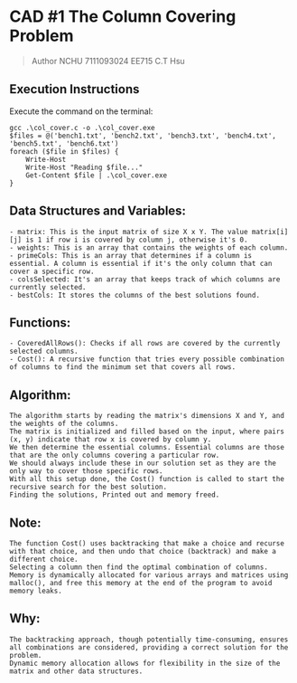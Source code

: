 # CAD #1 The Column Covering Problem

> Author NCHU 7111093024 EE715 C.T Hsu

## Execution Instructions

Execute the command on the terminal:

```shell
gcc .\col_cover.c -o .\col_cover.exe
$files = @('bench1.txt', 'bench2.txt', 'bench3.txt', 'bench4.txt', 'bench5.txt', 'bench6.txt')
foreach ($file in $files) {
    Write-Host
    Write-Host "Reading $file..."
    Get-Content $file | .\col_cover.exe
}
```
## Data Structures and Variables:

	- matrix: This is the input matrix of size X x Y. The value matrix[i][j] is 1 if row i is covered by column j, otherwise it's 0.
	- weights: This is an array that contains the weights of each column.
	- primeCols: This is an array that determines if a column is essential. A column is essential if it's the only column that can cover a specific row.
	- colsSelected: It's an array that keeps track of which columns are currently selected.
	- bestCols: It stores the columns of the best solutions found.

## Functions:

	- CoveredAllRows(): Checks if all rows are covered by the currently selected columns.
	- Cost(): A recursive function that tries every possible combination of columns to find the minimum set that covers all rows.

## Algorithm:

	The algorithm starts by reading the matrix's dimensions X and Y, and the weights of the columns.
	The matrix is initialized and filled based on the input, where pairs (x, y) indicate that row x is covered by column y.
	We then determine the essential columns. Essential columns are those that are the only columns covering a particular row. 
	We should always include these in our solution set as they are the only way to cover those specific rows.
	With all this setup done, the Cost() function is called to start the recursive search for the best solution.
	Finding the solutions, Printed out and memory freed.

## Note:

	The function Cost() uses backtracking that make a choice and recurse with that choice, and then undo that choice (backtrack) and make a different choice. 
	Selecting a column then find the optimal combination of columns.
	Memory is dynamically allocated for various arrays and matrices using malloc(), and free this memory at the end of the program to avoid memory leaks.

## Why:

	The backtracking approach, though potentially time-consuming, ensures all combinations are considered, providing a correct solution for the problem.
	Dynamic memory allocation allows for flexibility in the size of the matrix and other data structures.



